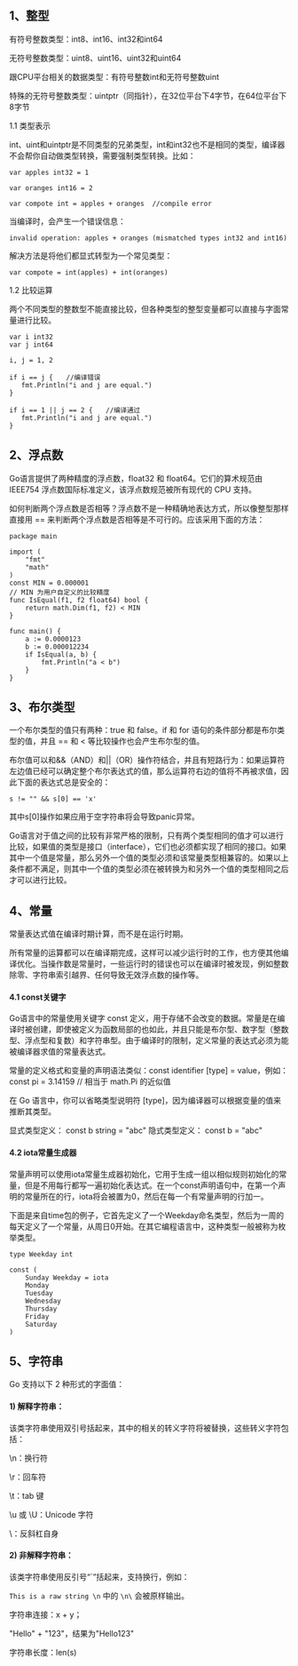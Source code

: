 ## 1、整型
有符号整数类型：int8、int16、int32和int64

无符号整数类型：uint8、uint16、uint32和uint64

跟CPU平台相关的数据类型：有符号整数int和无符号整数uint

特殊的无符号整数类型：uintptr（同指针），在32位平台下4字节，在64位平台下8字节

1.1 类型表示

int、uint和uintptr是不同类型的兄弟类型，int和int32也不是相同的类型，编译器不会帮你自动做类型转换，需要强制类型转换。比如：

```
var apples int32 = 1

var oranges int16 = 2

var compote int = apples + oranges  //compile error
```

当编译时，会产生一个错误信息：

```
invalid operation: apples + oranges (mismatched types int32 and int16)
```

解决方法是将他们都显式转型为一个常见类型：

```
var compote = int(apples) + int(oranges)
```

1.2 比较运算 

两个不同类型的整数型不能直接比较，但各种类型的整型变量都可以直接与字面常量进行比较。

```
var i int32
var j int64

i, j = 1, 2

if i == j {　　//编译错误
   fmt.Println("i and j are equal.")       
}

if i == 1 || j == 2 {　　//编译通过
   fmt.Println("i and j are equal.")    
}
```

## 2、浮点数
Go语言提供了两种精度的浮点数，float32 和 float64。它们的算术规范由 IEEE754 浮点数国际标准定义，该浮点数规范被所有现代的 CPU 支持。

如何判断两个浮点数是否相等？浮点数不是一种精确地表达方式，所以像整型那样直接用 == 来判断两个浮点数是否相等是不可行的。应该采用下面的方法：

```
package main

import (
    "fmt"
    "math"
)
const MIN = 0.000001
// MIN 为用户自定义的比较精度
func IsEqual(f1, f2 float64) bool {
    return math.Dim(f1, f2) < MIN
}

func main() {
    a := 0.0000123
    b := 0.000012234
    if IsEqual(a, b) {
        fmt.Println("a < b")
    }
}
```

## 3、布尔类型
一个布尔类型的值只有两种：true 和 false。if 和 for 语句的条件部分都是布尔类型的值，并且 == 和 < 等比较操作也会产生布尔型的值。

布尔值可以和&&（AND）和||（OR）操作符结合，并且有短路行为：如果运算符左边值已经可以确定整个布尔表达式的值，那么运算符右边的值将不再被求值，因此下面的表达式总是安全的：

```
s != "" && s[0] == 'x'
```
其中s[0]操作如果应用于空字符串将会导致panic异常。

Go语言对于值之间的比较有非常严格的限制，只有两个类型相同的值才可以进行比较，如果值的类型是接口（interface），它们也必须都实现了相同的接口。如果其中一个值是常量，那么另外一个值的类型必须和该常量类型相兼容的。如果以上条件都不满足，则其中一个值的类型必须在被转换为和另外一个值的类型相同之后才可以进行比较。
## 4、常量
常量表达式值在编译时期计算，而不是在运行时期。

所有常量的运算都可以在编译期完成，这样可以减少运行时的工作，也方便其他编译优化。当操作数是常量时，一些运行时的错误也可以在编译时被发现，例如整数除零、字符串索引越界、任何导致无效浮点数的操作等。
#### 4.1 const关键字

Go语言中的常量使用关键字 const 定义，用于存储不会改变的数据。常量是在编译时被创建，即使被定义为函数局部的也如此，并且只能是布尔型、数字型（整数型、浮点型和复数）和字符串型。由于编译时的限制，定义常量的表达式必须为能被编译器求值的常量表达式。

常量的定义格式和变量的声明语法类似：const identifier [type] = value，例如：
const pi = 3.14159 // 相当于 math.Pi 的近似值

在 Go 语言中，你可以省略类型说明符 [type]，因为编译器可以根据变量的值来推断其类型。

显式类型定义： const b string = "abc"
隐式类型定义： const b = "abc"

#### 4.2 iota常量生成器
常量声明可以使用iota常量生成器初始化，它用于生成一组以相似规则初始化的常量，但是不用每行都写一遍初始化表达式。在一个const声明语句中，在第一个声明的常量所在的行，iota将会被置为0，然后在每一个有常量声明的行加一。

下面是来自time包的例子，它首先定义了一个Weekday命名类型，然后为一周的每天定义了一个常量，从周日0开始。在其它编程语言中，这种类型一般被称为枚举类型。


```
type Weekday int

const (
    Sunday Weekday = iota
    Monday
    Tuesday
    Wednesday
    Thursday
    Friday
    Saturday
)
```

## 5、字符串
Go 支持以下 2 种形式的字面值：
#### 1) 解释字符串：
该类字符串使用双引号括起来，其中的相关的转义字符将被替换，这些转义字符包括：

\n：换行符

\r：回车符

\t：tab 键

\u 或 \U：Unicode 字符

\\：反斜杠自身

#### 2) 非解释字符串：
该类字符串使用反引号“`”括起来，支持换行，例如：

`This is a raw string \n` 中的 `\n\` 会被原样输出。


字符串连接：x + y；

"Hello" + "123"，结果为"Hello123"

字符串长度：len(s)
